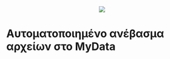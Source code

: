 <html>
<body>
<center><img src="https://www.python.org/static/apple-touch-icon-72x72-precomposed.png"></center>
<h1> Αυτοματοποιημένο ανέβασμα αρχείων στο MyData</h1>
</body>
</html>
